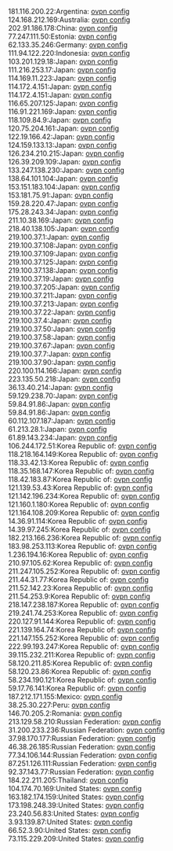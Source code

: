 181.116.200.22:Argentina: [ovpn config](vpn/181_116_200_22.ovpn)  
124.168.212.169:Australia: [ovpn config](vpn/124_168_212_169.ovpn)  
202.91.186.178:China: [ovpn config](vpn/202_91_186_178.ovpn)  
77.247.111.50:Estonia: [ovpn config](vpn/77_247_111_50.ovpn)  
62.133.35.246:Germany: [ovpn config](vpn/62_133_35_246.ovpn)  
111.94.122.220:Indonesia: [ovpn config](vpn/111_94_122_220.ovpn)  
103.201.129.18:Japan: [ovpn config](vpn/103_201_129_18.ovpn)  
111.216.253.17:Japan: [ovpn config](vpn/111_216_253_17.ovpn)  
114.169.11.223:Japan: [ovpn config](vpn/114_169_11_223.ovpn)  
114.172.4.151:Japan: [ovpn config](vpn/114_172_4_151.ovpn)  
114.172.4.151:Japan: [ovpn config](vpn/114_172_4_151.ovpn)  
116.65.207.125:Japan: [ovpn config](vpn/116_65_207_125.ovpn)  
116.91.221.169:Japan: [ovpn config](vpn/116_91_221_169.ovpn)  
118.109.84.9:Japan: [ovpn config](vpn/118_109_84_9.ovpn)  
120.75.204.161:Japan: [ovpn config](vpn/120_75_204_161.ovpn)  
122.19.166.42:Japan: [ovpn config](vpn/122_19_166_42.ovpn)  
124.159.133.13:Japan: [ovpn config](vpn/124_159_133_13.ovpn)  
126.234.210.215:Japan: [ovpn config](vpn/126_234_210_215.ovpn)  
126.39.209.109:Japan: [ovpn config](vpn/126_39_209_109.ovpn)  
133.247.138.230:Japan: [ovpn config](vpn/133_247_138_230.ovpn)  
138.64.101.104:Japan: [ovpn config](vpn/138_64_101_104.ovpn)  
153.151.183.104:Japan: [ovpn config](vpn/153_151_183_104.ovpn)  
153.181.75.91:Japan: [ovpn config](vpn/153_181_75_91.ovpn)  
159.28.220.47:Japan: [ovpn config](vpn/159_28_220_47.ovpn)  
175.28.243.34:Japan: [ovpn config](vpn/175_28_243_34.ovpn)  
211.10.38.169:Japan: [ovpn config](vpn/211_10_38_169.ovpn)  
218.40.138.105:Japan: [ovpn config](vpn/218_40_138_105.ovpn)  
219.100.37.1:Japan: [ovpn config](vpn/219_100_37_1.ovpn)  
219.100.37.108:Japan: [ovpn config](vpn/219_100_37_108.ovpn)  
219.100.37.109:Japan: [ovpn config](vpn/219_100_37_109.ovpn)  
219.100.37.125:Japan: [ovpn config](vpn/219_100_37_125.ovpn)  
219.100.37.138:Japan: [ovpn config](vpn/219_100_37_138.ovpn)  
219.100.37.19:Japan: [ovpn config](vpn/219_100_37_19.ovpn)  
219.100.37.205:Japan: [ovpn config](vpn/219_100_37_205.ovpn)  
219.100.37.211:Japan: [ovpn config](vpn/219_100_37_211.ovpn)  
219.100.37.213:Japan: [ovpn config](vpn/219_100_37_213.ovpn)  
219.100.37.22:Japan: [ovpn config](vpn/219_100_37_22.ovpn)  
219.100.37.4:Japan: [ovpn config](vpn/219_100_37_4.ovpn)  
219.100.37.50:Japan: [ovpn config](vpn/219_100_37_50.ovpn)  
219.100.37.58:Japan: [ovpn config](vpn/219_100_37_58.ovpn)  
219.100.37.67:Japan: [ovpn config](vpn/219_100_37_67.ovpn)  
219.100.37.7:Japan: [ovpn config](vpn/219_100_37_7.ovpn)  
219.100.37.90:Japan: [ovpn config](vpn/219_100_37_90.ovpn)  
220.100.114.166:Japan: [ovpn config](vpn/220_100_114_166.ovpn)  
223.135.50.218:Japan: [ovpn config](vpn/223_135_50_218.ovpn)  
36.13.40.214:Japan: [ovpn config](vpn/36_13_40_214.ovpn)  
59.129.238.70:Japan: [ovpn config](vpn/59_129_238_70.ovpn)  
59.84.91.86:Japan: [ovpn config](vpn/59_84_91_86.ovpn)  
59.84.91.86:Japan: [ovpn config](vpn/59_84_91_86.ovpn)  
60.112.107.187:Japan: [ovpn config](vpn/60_112_107_187.ovpn)  
61.213.28.1:Japan: [ovpn config](vpn/61_213_28_1.ovpn)  
61.89.143.234:Japan: [ovpn config](vpn/61_89_143_234.ovpn)  
106.244.172.51:Korea Republic of: [ovpn config](vpn/106_244_172_51.ovpn)  
118.218.164.149:Korea Republic of: [ovpn config](vpn/118_218_164_149.ovpn)  
118.33.42.13:Korea Republic of: [ovpn config](vpn/118_33_42_13.ovpn)  
118.35.168.147:Korea Republic of: [ovpn config](vpn/118_35_168_147.ovpn)  
118.42.183.87:Korea Republic of: [ovpn config](vpn/118_42_183_87.ovpn)  
121.139.53.43:Korea Republic of: [ovpn config](vpn/121_139_53_43.ovpn)  
121.142.196.234:Korea Republic of: [ovpn config](vpn/121_142_196_234.ovpn)  
121.160.1.180:Korea Republic of: [ovpn config](vpn/121_160_1_180.ovpn)  
121.164.108.209:Korea Republic of: [ovpn config](vpn/121_164_108_209.ovpn)  
14.36.91.114:Korea Republic of: [ovpn config](vpn/14_36_91_114.ovpn)  
14.39.97.245:Korea Republic of: [ovpn config](vpn/14_39_97_245.ovpn)  
182.213.166.236:Korea Republic of: [ovpn config](vpn/182_213_166_236.ovpn)  
183.98.253.113:Korea Republic of: [ovpn config](vpn/183_98_253_113.ovpn)  
1.236.194.16:Korea Republic of: [ovpn config](vpn/1_236_194_16.ovpn)  
210.97.105.62:Korea Republic of: [ovpn config](vpn/210_97_105_62.ovpn)  
211.247.105.252:Korea Republic of: [ovpn config](vpn/211_247_105_252.ovpn)  
211.44.31.77:Korea Republic of: [ovpn config](vpn/211_44_31_77.ovpn)  
211.52.142.23:Korea Republic of: [ovpn config](vpn/211_52_142_23.ovpn)  
211.54.253.9:Korea Republic of: [ovpn config](vpn/211_54_253_9.ovpn)  
218.147.238.187:Korea Republic of: [ovpn config](vpn/218_147_238_187.ovpn)  
219.241.74.253:Korea Republic of: [ovpn config](vpn/219_241_74_253.ovpn)  
220.127.91.144:Korea Republic of: [ovpn config](vpn/220_127_91_144.ovpn)  
221.139.164.74:Korea Republic of: [ovpn config](vpn/221_139_164_74.ovpn)  
221.147.155.252:Korea Republic of: [ovpn config](vpn/221_147_155_252.ovpn)  
222.99.193.247:Korea Republic of: [ovpn config](vpn/222_99_193_247.ovpn)  
39.115.232.211:Korea Republic of: [ovpn config](vpn/39_115_232_211.ovpn)  
58.120.211.85:Korea Republic of: [ovpn config](vpn/58_120_211_85.ovpn)  
58.120.23.86:Korea Republic of: [ovpn config](vpn/58_120_23_86.ovpn)  
58.234.190.121:Korea Republic of: [ovpn config](vpn/58_234_190_121.ovpn)  
59.17.76.141:Korea Republic of: [ovpn config](vpn/59_17_76_141.ovpn)  
187.212.171.155:Mexico: [ovpn config](vpn/187_212_171_155.ovpn)  
38.25.30.227:Peru: [ovpn config](vpn/38_25_30_227.ovpn)  
146.70.205.2:Romania: [ovpn config](vpn/146_70_205_2.ovpn)  
213.129.58.210:Russian Federation: [ovpn config](vpn/213_129_58_210.ovpn)  
31.200.233.236:Russian Federation: [ovpn config](vpn/31_200_233_236.ovpn)  
37.98.170.177:Russian Federation: [ovpn config](vpn/37_98_170_177.ovpn)  
46.38.26.185:Russian Federation: [ovpn config](vpn/46_38_26_185.ovpn)  
77.34.106.144:Russian Federation: [ovpn config](vpn/77_34_106_144.ovpn)  
87.251.126.111:Russian Federation: [ovpn config](vpn/87_251_126_111.ovpn)  
92.37.143.77:Russian Federation: [ovpn config](vpn/92_37_143_77.ovpn)  
184.22.211.205:Thailand: [ovpn config](vpn/184_22_211_205.ovpn)  
104.174.70.169:United States: [ovpn config](vpn/104_174_70_169.ovpn)  
163.182.174.159:United States: [ovpn config](vpn/163_182_174_159.ovpn)  
173.198.248.39:United States: [ovpn config](vpn/173_198_248_39.ovpn)  
23.240.56.83:United States: [ovpn config](vpn/23_240_56_83.ovpn)  
3.93.139.87:United States: [ovpn config](vpn/3_93_139_87.ovpn)  
66.52.3.90:United States: [ovpn config](vpn/66_52_3_90.ovpn)  
73.115.229.209:United States: [ovpn config](vpn/73_115_229_209.ovpn)  
